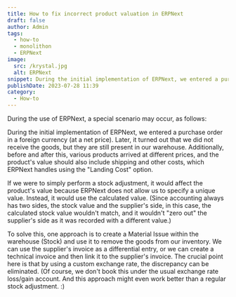 ```yaml
---
title: How to fix incorrect product valuation in ERPNext
draft: false
author: Admin
tags:
  - how-to
  - monolithon
  - ERPNext
image:
  src: /krystal.jpg
  alt: ERPNext
snippet: During the initial implementation of ERPNext, we entered a purchase order in a foreign currency (at a net price). Later, it turned out that we did not receive the goods, but they are still present in our warehouse. Additionally,
publishDate: 2023-07-28 11:39
category:
  - How-to
---
```



During the use of ERPNext, a special scenario may occur, as follows:

During the initial implementation of ERPNext, we entered a purchase order in a foreign currency (at a net price). Later, it turned out that we did not receive the goods, but they are still present in our warehouse. Additionally, before and after this, various products arrived at different prices, and the product's value should also include shipping and other costs, which ERPNext handles using the "Landing Cost" option.

If we were to simply perform a stock adjustment, it would affect the product's value because ERPNext does not allow us to specify a unique value. Instead, it would use the calculated value. (Since accounting always has two sides, the stock value and the supplier's side, in this case, the calculated stock value wouldn't match, and it wouldn't "zero out" the supplier's side as it was recorded with a different value.)

To solve this, one approach is to create a Material Issue within the warehouse (Stock) and use it to remove the goods from our inventory. We can use the supplier's invoice as a differential entry, or we can create a technical invoice and then link it to the supplier's invoice. The crucial point here is that by using a custom exchange rate, the discrepancy can be eliminated. (Of course, we don't book this under the usual exchange rate loss/gain account. And this approach might even work better than a regular stock adjustment. :)